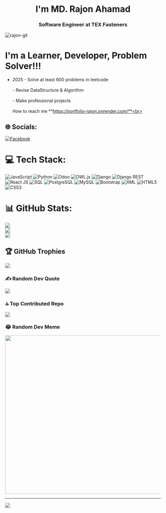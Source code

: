<h1 align="center">I'm MD. Rajon Ahamad</h1>
<h3 align="center">Software Engineer at TEX Fasteners</h3>

<p align="left"> <img src="https://komarev.com/ghpvc/?username=rajon-git&label=Profile%20views&color=0e75b6&style=flat" alt="rajon-git" /> </p>

# I'm a Learner, Developer, Problem Solver!!!
- 2025 - Solve at least 600 problems in leetcode<br><br>   - Revise DataStructure & Algorithm <br><br>   - Make professional projects <br><br>How to reach me **https://portfolio-rajon.onrender.com/**<br><br>


## 🌐 Socials:
[![Facebook](https://img.shields.io/badge/Facebook-%231877F2.svg?logo=Facebook&logoColor=white)](https://facebook.com/zhsust.rajon) 

# 💻 Tech Stack:
![JavaScript](https://img.shields.io/badge/javascript-%23323330.svg?style=for-the-badge)
![Python](https://img.shields.io/badge/python-3670A0.svg?style=for-the-badge)
![Odoo](https://img.shields.io/badge/odoo-7A5BEF.svg?style=for-the-badge)
![OWL.js](https://img.shields.io/badge/owljs-0099FF.svg?style=for-the-badge)
![Django](https://img.shields.io/badge/django-%23092E20.svg?style=for-the-badge)
![Django REST](https://img.shields.io/badge/django%20rest-0A4E8C.svg?style=for-the-badge)
![React JS](https://img.shields.io/badge/react%20js-%2320232a.svg?style=for-the-badge)
![SQL](https://img.shields.io/badge/SQL-005A9C.svg?style=for-the-badge)
![PostgreSQL](https://img.shields.io/badge/postgresql-336791.svg?style=for-the-badge)
![MySQL](https://img.shields.io/badge/MySQL-00758F.svg?style=for-the-badge)
![Bootstrap](https://img.shields.io/badge/bootstrap-%23563D7C.svg?style=for-the-badge)
![XML](https://img.shields.io/badge/XML-EB7A14.svg?style=for-the-badge)
![HTML5](https://img.shields.io/badge/html5-%23E34F26.svg?style=for-the-badge)
![CSS3](https://img.shields.io/badge/css3-%231572B6.svg?style=for-the-badge)

# 📊 GitHub Stats:
![](https://github-readme-stats.vercel.app/api?username=rajon-git&theme=dark&hide_border=false&include_all_commits=true&count_private=true)<br/>
![](https://github-readme-streak-stats.herokuapp.com/?user=rajon-git&theme=dark&hide_border=false)<br/>
![](https://github-readme-stats.vercel.app/api/top-langs/?username=rajon-git&theme=dark&hide_border=false&include_all_commits=true&count_private=true&layout=compact)

## 🏆 GitHub Trophies
![](https://github-profile-trophy.vercel.app/?username=rajon-git&theme=radical&no-frame=false&no-bg=true&margin-w=4)

### ✍️ Random Dev Quote
![](https://quotes-github-readme.vercel.app/api?type=horizontal&theme=radical)

### 🔝 Top Contributed Repo
![](https://github-contributor-stats.vercel.app/api?username=rajon-git&limit=5&theme=dark&combine_all_yearly_contributions=true)

### 😂 Random Dev Meme
<img src="https://rm.up.railway.app/" width="512px"/>

---
[![](https://visitcount.itsvg.in/api?id=rajon-git&icon=0&color=0)](https://visitcount.itsvg.in)

<!-- Proudly created with GPRM ( https://gprm.itsvg.in ) -->
